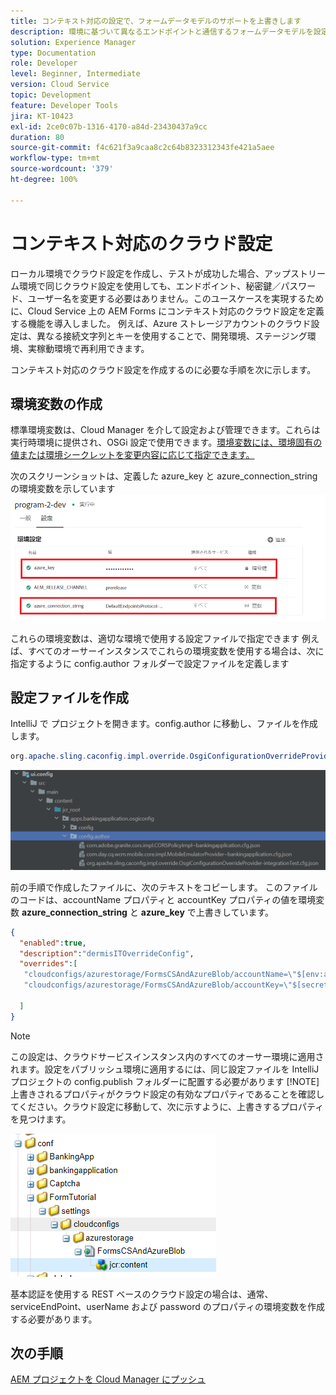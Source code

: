 ```yaml
---
title: コンテキスト対応の設定で、フォームデータモデルのサポートを上書きします
description: 環境に基づいて異なるエンドポイントと通信するフォームデータモデルを設定します。
solution: Experience Manager
type: Documentation
role: Developer
level: Beginner, Intermediate
version: Cloud Service
topic: Development
feature: Developer Tools
jira: KT-10423
exl-id: 2ce0c07b-1316-4170-a84d-23430437a9cc
duration: 80
source-git-commit: f4c621f3a9caa8c2c64b8323312343fe421a5aee
workflow-type: tm+mt
source-wordcount: '379'
ht-degree: 100%

---
```


# コンテキスト対応のクラウド設定

ローカル環境でクラウド設定を作成し、テストが成功した場合、アップストリーム環境で同じクラウド設定を使用しても、エンドポイント、秘密鍵／パスワード、ユーザー名を変更する必要はありません。このユースケースを実現するために、Cloud Service 上の AEM Forms にコンテキスト対応のクラウド設定を定義する機能を導入しました。
例えば、Azure ストレージアカウントのクラウド設定は、異なる接続文字列とキーを使用することで、開発環境、ステージング環境、実稼動環境で再利用できます。

コンテキスト対応のクラウド設定を作成するのに必要な手順を次に示します。

## 環境変数の作成

標準環境変数は、Cloud Manager を介して設定および管理できます。これらは実行時環境に提供され、OSGi 設定で使用できます。[環境変数には、環境固有の値または環境シークレットを変更内容に応じて指定できます。](https://experienceleague.adobe.com/docs/experience-manager-cloud-service/content/implementing/using-cloud-manager/environment-variables.html?lang=ja)



次のスクリーンショットは、定義した azure_key と azure_connection_string の環境変数を示しています
![environment_variables](assets/environment-variables.png)

これらの環境変数は、適切な環境で使用する設定ファイルで指定できます
例えば、すべてのオーサーインスタンスでこれらの環境変数を使用する場合は、次に指定するように config.author フォルダーで設定ファイルを定義します

## 設定ファイルを作成

IntelliJ で プロジェクトを開きます。config.author に移動し、ファイルを作成します。

```java
org.apache.sling.caconfig.impl.override.OsgiConfigurationOverrideProvider-integrationTest.cfg.json
```

![config.author](assets/config-author.png)

前の手順で作成したファイルに、次のテキストをコピーします。 このファイルのコードは、accountName プロパティと accountKey プロパティの値を環境変数 **azure_connection_string** と **azure_key** で上書きしています。

```json
{
  "enabled":true,
  "description":"dermisITOverrideConfig",
  "overrides":[
   "cloudconfigs/azurestorage/FormsCSAndAzureBlob/accountName=\"$[env:azure_connection_string]\"",
   "cloudconfigs/azurestorage/FormsCSAndAzureBlob/accountKey=\"$[secret:azure_key]\""

  ]
}
```

>[!NOTE]
>
>この設定は、クラウドサービスインスタンス内のすべてのオーサー環境に適用されます。設定をパブリッシュ環境に適用するには、同じ設定ファイルを IntelliJ プロジェクトの config.publish フォルダーに配置する必要があります
>[!NOTE]
> 上書きされるプロパティがクラウド設定の有効なプロパティであることを確認してください。クラウド設定に移動して、次に示すように、上書きするプロパティを見つけます。

![cloud-config-property](assets/cloud-config-properties.png)

基本認証を使用する REST ベースのクラウド設定の場合は、通常、serviceEndPoint、userName および password のプロパティの環境変数を作成する必要があります。

## 次の手順

[AEM プロジェクトを Cloud Manager にプッシュ](./push-project-to-cloud-manager-git.md)
